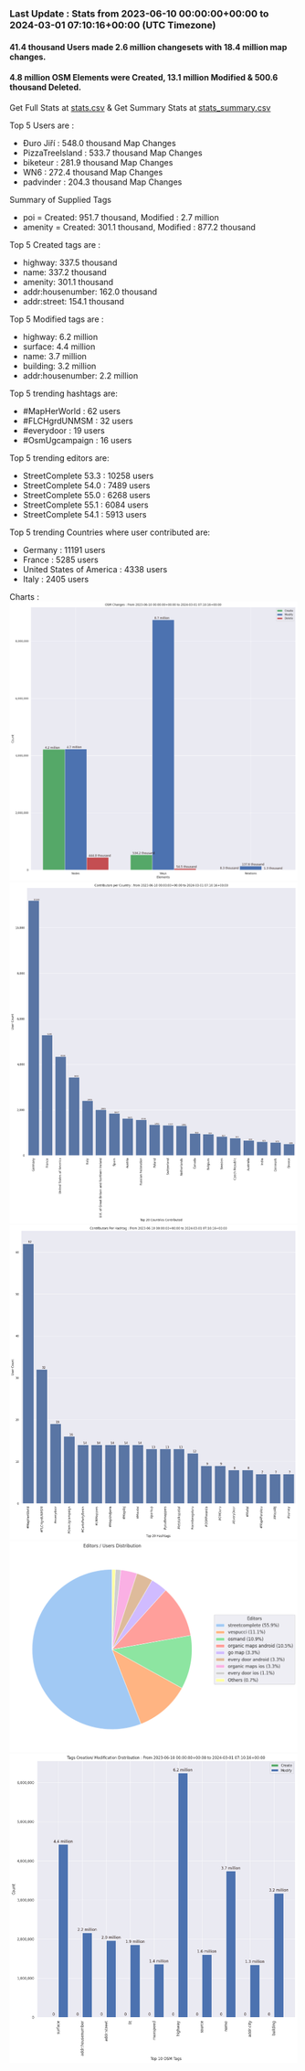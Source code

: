 ### Last Update : Stats from 2023-06-10 00:00:00+00:00 to 2024-03-01 07:10:16+00:00 (UTC Timezone)

#### 41.4 thousand Users made 2.6 million changesets with 18.4 million map changes.
#### 4.8 million OSM Elements were Created, 13.1 million Modified & 500.6 thousand Deleted.
Get Full Stats at [stats.csv](/stats/fieldmappers/Daily/stats.csv)
 & Get Summary Stats at [stats_summary.csv](/stats/fieldmappers/Daily/stats_summary.csv)

Top 5 Users are : 
- Đuro Jiří : 548.0 thousand Map Changes
- PizzaTreeIsland : 533.7 thousand Map Changes
- biketeur : 281.9 thousand Map Changes
- WN6 : 272.4 thousand Map Changes
- padvinder : 204.3 thousand Map Changes

Summary of Supplied Tags
- poi = Created: 951.7 thousand, Modified : 2.7 million
- amenity = Created: 301.1 thousand, Modified : 877.2 thousand


Top 5 Created tags are :
- highway: 337.5 thousand
- name: 337.2 thousand
- amenity: 301.1 thousand
- addr:housenumber: 162.0 thousand
- addr:street: 154.1 thousand


Top 5 Modified tags are :
- highway: 6.2 million
- surface: 4.4 million
- name: 3.7 million
- building: 3.2 million
- addr:housenumber: 2.2 million


Top 5 trending hashtags are:
- #MapHerWorld : 62 users
- #FLCHgrdUNMSM : 32 users
- #everydoor : 19 users
- #OsmUgcampaign : 16 users


Top 5 trending editors are:
- StreetComplete 53.3 : 10258 users
- StreetComplete 54.0 : 7489 users
- StreetComplete 55.0 : 6268 users
- StreetComplete 55.1 : 6084 users
- StreetComplete 54.1 : 5913 users


Top 5 trending Countries where user contributed are:
- Germany : 11191 users
- France : 5285 users
- United States of America : 4338 users
- Italy : 2405 users


 Charts : 
![Alt text](./stats_osm_changes.png) 
![Alt text](./stats_users_per_country.png) 
![Alt text](./stats_users_per_hashtag.png) 
![Alt text](./stats_editors_pie_chart.png) 
![Alt text](./stats_tags.png) 
